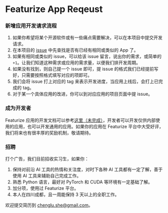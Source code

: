 # Featurize App Reqeust

### 新增应用开发请求流程

1. 如果你希望将某个开源软件或有一些痛点需要解决，可以在本项目中提交开发请求。
2. 在本项目的 [issue](https://github.com/featurize/app-rerquest/issues) 中先查找是否有已经有相同或类似的 App 了。
3. 如果有相同或类似的 issue，可以给该 issue 留言，说出你的需求，或简单的 `+1`。让我们知道这种需求或应用的需求量，以便我们排开发周期。
4. 如果没有找到，则自己提一个 issue 即可，提 issue 的格式我们已经提前写好，只需要按照格式填写对应的项即可。
5. 我们会将 issue 打上对应的 tag 来表示开发进度，当应用上线后，会打上已完成的 tag。
6. 对于某一个具体应用的改进，你可以到对应应用的项目页面中提 issue。

### 成为开发者

Featurize 应用的开发文档可以参考[这里（未完成）](#)，开发者可以开发仅供内部使用的应用，也可以开发通用的应用。如果你的应用在 Featurize 平台中大受好评，我们将来也有很丰厚的奖励机制，敬请期待。

### 招聘

打个广告，我们目前招收实习生，如果你：

1. 保持对前沿 AI 工具的热情和关注度，对时下各种 AI 工具都有一定了解，善于使用 AI 工具来辅助自己完成工作。
2. 熟悉 Python 语言，最好对 PyTorch 和 CUDA 等环境有一定基础了解。
3. 加分项，使用过 Featurize 平台。
4. 本人在四川成都，且一周能保持 3 天以上的全职工作。

欢迎提交简历到 chenglu.she@gmail.com。
